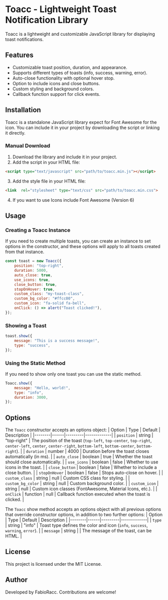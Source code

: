 # Toacc - Lightweight Toast Notification Library

Toacc is a lightweight and customizable JavaScript library for displaying toast notifications.

## Features

- Customizable toast position, duration, and appearance.
- Supports different types of toasts (info, success, warning, error).
- Auto-close functionality with optional hover stop.
- Option to include icons and close buttons.
- Custom styling and background colors.
- Callback function support for click events.

## Installation

Toacc is a standalone JavaScript library expect for Font Awesome for the icon.
You can include it in your project by downloading the script or linking it directly.

### Manual Download

1. Download the library and include it in your project.
2. Add the script in your HTML file:

```html
<script type="text/javascript" src="path/to/toacc.min.js"></script>
```

3. Add the style file in your HTML file:

```html
<link  rel="stylesheet" type="text/css" src="path/to/toacc.min.css">
```

4. If you want to use Icons include Font Awesome (Version 6)

## Usage

### Creating a Toacc Instance
If you need to create multiple toasts, you can create an instance to set options in the constructor, and these options will apply to all toasts created from that instance.

```javascript
const toast = new Toacc({
	position: "top-right",
	duration: 5000,
	auto_close: true,
	use_icons: true,
	close_button: true,
	stopOnHover: true,
	custom_class: "my-toast-class",
	custom_bg_color: "#ffcc00",
	custom_icon: "fa-solid fa-bell",
	onClick: () => alert("Toast clicked!"),
});
```

### Showing a Toast

```javascript
toast.show({
	message: "This is a success message!",
	type: "success",
});
```

### Using the Static Method
If you need to show only one toast you can use the static method.
```javascript
Toacc.show({
	message: "Hello, world!",
	type: "info",
	duration: 3000,
});
```

## Options

The `Toacc` constructor accepts an options object:
| Option | Type | Default | Description |
|--------|------|---------|-------------|
| `position` | string | "top-right" | The position of the toast (`top-left`, `top-center`, `top-right`, `center-left`, `center`, `center-right`, `bottom-left`, `bottom-center`, `bottom-right`). |
| `duration` | number | 4000 | Duration before the toast closes automatically (in ms). |
| `auto_close` | boolean | true | Whether the toast should close automatically. |
| `use_icons` | boolean | false | Whether to use icons in the toast. |
| `close_button` | boolean | false | Whether to include a close button. |
| `stopOnHover` | boolean | false | Stops auto-close on hover. |
| `custom_class` | string | null | Custom CSS class for styling. |
| `custom_bg_color` | string | null | Custom background color. |
| `custom_icon` | string | null | Custom icon classes (FontAwesome, Material Icons, etc.). |
| `onClick` | function | null | Callback function executed when the toast is clicked. |

The `Toacc` show method accepts an options object with all previous options that override constructor options, in addition to two further options:
| Option | Type | Default | Description |
|--------|------|---------|-------------|
| `type` | string | "info" | Toast type defines the color and icon (`info`, `success`, `warning`, `error`). |
| `message` | string |  | The message of the toast, can be HTML. |

## License

This project is licensed under the MIT License.

## Author

Developed by FabioRacc. Contributions are welcome!
